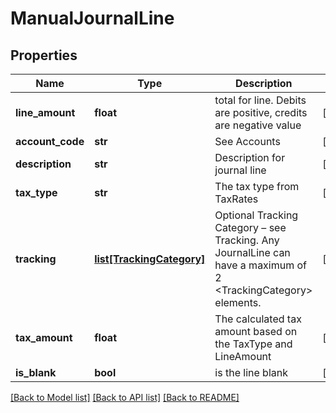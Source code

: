 # ManualJournalLine

## Properties
Name | Type | Description | Notes
------------ | ------------- | ------------- | -------------
**line_amount** | **float** | total for line. Debits are positive, credits are negative value | [optional] 
**account_code** | **str** | See Accounts | [optional] 
**description** | **str** | Description for journal line | [optional] 
**tax_type** | **str** | The tax type from TaxRates | [optional] 
**tracking** | [**list[TrackingCategory]**](TrackingCategory.md) | Optional Tracking Category – see Tracking. Any JournalLine can have a maximum of 2 &lt;TrackingCategory&gt; elements. | [optional] 
**tax_amount** | **float** | The calculated tax amount based on the TaxType and LineAmount | [optional] 
**is_blank** | **bool** | is the line blank | [optional] 

[[Back to Model list]](../README.md#documentation-for-models) [[Back to API list]](../README.md#documentation-for-api-endpoints) [[Back to README]](../README.md)


